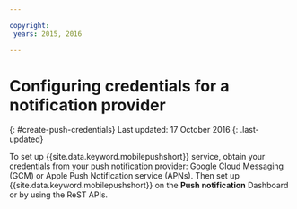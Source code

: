 ```yaml
---

copyright:
 years: 2015, 2016

---
```

# Configuring credentials for a notification provider
{: #create-push-credentials}
Last updated: 17 October 2016
{: .last-updated}

To set up {{site.data.keyword.mobilepushshort}} service, obtain your credentials from your push notification provider: Google Cloud Messaging (GCM) or Apple Push Notification service (APNs). Then set up {{site.data.keyword.mobilepushshort}} on the **Push notification** Dashboard or by using the ReST APIs.
